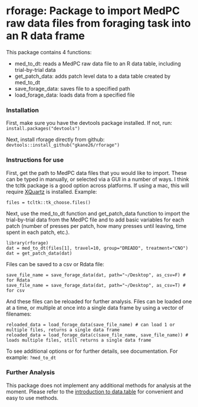 # rforage: Package to import MedPC raw data files from foraging task into an R data frame

This package contains 4 functions:
  - med_to_dt: reads a MedPC raw data file to an R data table, including trial-by-trial data
  - get_patch_data: adds patch level data to a data table created by med_to_dt
  - save_forage_data: saves file to a specified path
  - load_forage_data: loads data from a specified file

### Installation

First, make sure you have the devtools package installed. If not, run:<br/>
``install.packages("devtools")``

Next, install rforage directly from github:<br/>
``devtools::install_github("gkane26/rforage")``

### Instructions for use

First, get the path to MedPC data files that you would like to import. These can be typed in manually, or selected via a GUI in a number of ways. I think the tcltk package is a good option across platforms. If using a mac, this will require [XQuartz](https://www.xquartz.org/) is installed. Example:
```
files = tcltk::tk_choose.files()
```

Next, use the med_to_dt function and get_patch_data function to import the trial-by-trial data from the MedPC file and to add basic variables for each patch (number of presses per patch, how many presses until leaving, time spent in each patch, etc.).
```
library(rforage)
dat = med_to_dt(files[1], travel=10, group="DREADD", treatment="CNO")
dat = get_patch_data(dat)
```

Files can be saved to a csv or Rdata file:
```
save_file_name = save_forage_data(dat, path="~/Desktop", as_csv=F) # for Rdata
save_file_name = save_forage_data(dat, path="~/Desktop", as_csv=T) # for csv
```

And these files can be reloaded for further analysis. Files can be loaded one at a time, or multiple at once into a single data frame by using a vector of filenames: <br/>
```
reloaded_data = load_forage_data(save_file_name) # can load 1 or multiple files, returns a single data frame
reloaded_data = load_forage_data(c(save_file_name, save_file_name)) # loads multiple files, still returns a single data frame
```

To see additional options or for further details, see documentation. For example:
``?med_to_dt``

### Further Analysis

This package does not implement any additional methods for analysis at the moment. Please refer to the [introduction to data.table](https://cran.r-project.org/web/packages/data.table/vignettes/datatable-intro.html) for convenient and easy to use methods.
